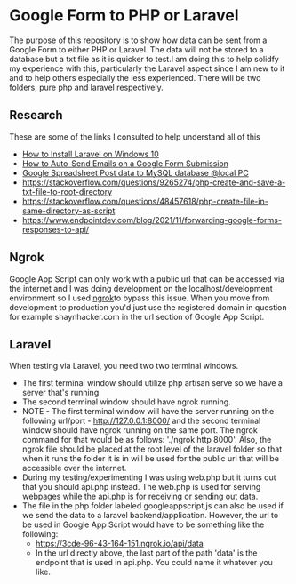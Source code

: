 # Google Form to PHP or Laravel
The purpose of this repository is to show how data can be sent from a Google Form to either PHP or Laravel. The data will not be stored to a database but a txt file as it is quicker to test.I am doing this to help solidfy my experience with this, particularly the Laravel aspect since I am new to it  and to help others especially the less experienced. There will be two folders, pure php and laravel respectively. 

## Research
These are some of the links I consulted to help understand all of this
* [How to Install Laravel on Windows 10](https://www.youtube.com/watch?v=aujB-TLZCDE)
* [How to Auto-Send Emails on a Google Form Submission](https://www.youtube.com/watch?v=1CQymthRcyo) 
* [Google Spreadsheet Post data to MySQL database @local PC](https://www.youtube.com/watch?v=SMYgZb4Zg84)
* https://stackoverflow.com/questions/9265274/php-create-and-save-a-txt-file-to-root-directory
* https://stackoverflow.com/questions/48457618/php-create-file-in-same-directory-as-script
* https://www.endpointdev.com/blog/2021/11/forwarding-google-forms-responses-to-api/ 

## Ngrok
Google App Script can only work with a public url that can be accessed via the internet and I was doing development on the localhost/development environment so I used [ngrok](https://ngrok.com/)to bypass this issue. When you move from development to production you'd just use the registered domain in question for example shaynhacker.com in the url section of Google App Script.


## Laravel
When testing via Laravel, you need two two terminal windows.
* The first terminal window should utilize php artisan serve so we have a server that's running
* The second terminal window should have ngrok running.
* NOTE - The first terminal window will have the server running on the following url/port - http://127.0.0.1:8000/ and the second terminal window should have ngrok running on the same port. The ngrok command for that would be as follows: './ngrok http 8000'. Also, the ngrok file should be placed at the root level of the laravel folder so that when it runs the folder it is in will be used for the public url that will be accessible over the internet.
* During my testing/experimenting I was using web.php but it turns out that you should api.php instead. The web.php is used for serving webpages while the api.php is for receiving or sending out data.      
* The file in the php folder labeled googleappscript.js can also be used if we send the data to a laravel backend/application. However, the url to be used in Google App Script would have to be something like the following:
    * https://3cde-96-43-164-151.ngrok.io/api/data
    * In the url directly above, the last part of the path 'data' is the endpoint that is used in api.php. You could name it whatever you like. 
   